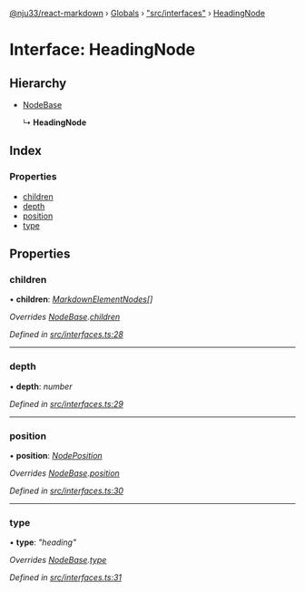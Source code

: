 [@nju33/react-markdown](../README.md) › [Globals](../globals.md) › ["src/interfaces"](../modules/_src_interfaces_.md) › [HeadingNode](_src_interfaces_.headingnode.md)

# Interface: HeadingNode

## Hierarchy

* [NodeBase](_src_interfaces_.nodebase.md)

  ↳ **HeadingNode**

## Index

### Properties

* [children](_src_interfaces_.headingnode.md#children)
* [depth](_src_interfaces_.headingnode.md#depth)
* [position](_src_interfaces_.headingnode.md#position)
* [type](_src_interfaces_.headingnode.md#type)

## Properties

###  children

• **children**: *[MarkdownElementNodes](../modules/_src_interfaces_.md#markdownelementnodes)[]*

*Overrides [NodeBase](_src_interfaces_.nodebase.md).[children](_src_interfaces_.nodebase.md#optional-children)*

*Defined in [src/interfaces.ts:28](https://github.com/nju33/react-markdown/blob/6bc1522/src/interfaces.ts#L28)*

___

###  depth

• **depth**: *number*

*Defined in [src/interfaces.ts:29](https://github.com/nju33/react-markdown/blob/6bc1522/src/interfaces.ts#L29)*

___

###  position

• **position**: *[NodePosition](_src_interfaces_.nodeposition.md)*

*Overrides [NodeBase](_src_interfaces_.nodebase.md).[position](_src_interfaces_.nodebase.md#position)*

*Defined in [src/interfaces.ts:30](https://github.com/nju33/react-markdown/blob/6bc1522/src/interfaces.ts#L30)*

___

###  type

• **type**: *"heading"*

*Overrides [NodeBase](_src_interfaces_.nodebase.md).[type](_src_interfaces_.nodebase.md#type)*

*Defined in [src/interfaces.ts:31](https://github.com/nju33/react-markdown/blob/6bc1522/src/interfaces.ts#L31)*
